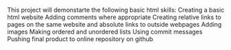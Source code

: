 This project will demonstarte the following basic html skills:
	Creating a basic html website
	Adding comments where appropriate
	Creating relative links to pages on the same website and absolute links to outside webpages
	Adding images
	Making ordered and unordered lists
	Using commit messages
	Pushing final product to online repository on github
	
	